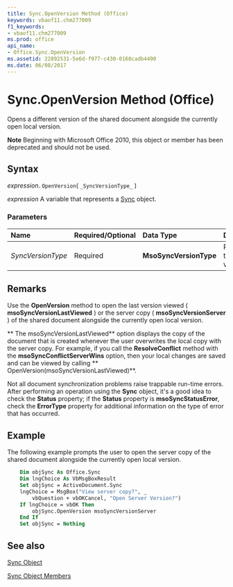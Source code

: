 ```yaml
---
title: Sync.OpenVersion Method (Office)
keywords: vbaof11.chm277009
f1_keywords:
- vbaof11.chm277009
ms.prod: office
api_name:
- Office.Sync.OpenVersion
ms.assetid: 22892531-5e6d-f977-c430-0160cadb4490
ms.date: 06/08/2017
---
```



# Sync.OpenVersion Method (Office)

Opens a different version of the shared document alongside the currently open local version.


 **Note**  Beginning with Microsoft Office 2010, this object or member has been deprecated and should not be used.


## Syntax

 _expression_. `OpenVersion`( `_SyncVersionType_` )

 _expression_ A variable that represents a [Sync](./Office.Sync.md) object.


### Parameters



|**Name**|**Required/Optional**|**Data Type**|**Description**|
|:-----|:-----|:-----|:-----|
| _SyncVersionType_|Required|**MsoSyncVersionType**| Represents the type of version.|

## Remarks

Use the  **OpenVersion** method to open the last version viewed ( **msoSyncVersionLastViewed** ) or the server copy ( **msoSyncVersionServer** ) of the shared document alongside the currently open local version.

 ** The msoSyncVersionLastViewed** option displays the copy of the document that is created whenever the user overwrites the local copy with the server copy. For example, if you call the **ResolveConflict** method with the **msoSyncConflictServerWins** option, then your local changes are saved and can be viewed by calling ** OpenVersion(msoSyncVersionLastViewed)**.

Not all document synchronization problems raise trappable run-time errors. After performing an operation using the  **Sync** object, it's a good idea to check the **Status** property; if the **Status** property is **msoSyncStatusError**, check the **ErrorType** property for additional information on the type of error that has occurred.


## Example

The following example prompts the user to open the server copy of the shared document alongside the currently open local version.


```vb
    Dim objSync As Office.Sync 
    Dim lngChoice As VbMsgBoxResult 
    Set objSync = ActiveDocument.Sync 
    lngChoice = MsgBox("View server copy?", _ 
        vbQuestion + vbOKCancel, "Open Server Version?") 
    If lngChoice = vbOK Then 
        objSync.OpenVersion msoSyncVersionServer 
    End If 
    Set objSync = Nothing 

```


## See also


[Sync Object](Office.Sync.md)



[Sync Object Members](./overview/sync-members-office.md)

